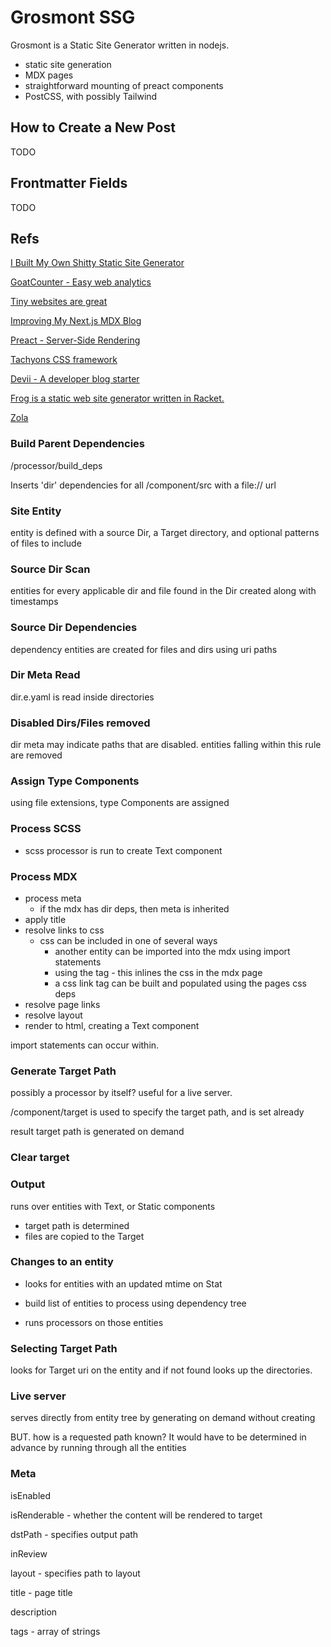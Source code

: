 # Grosmont SSG

Grosmont is a Static Site Generator written in nodejs.

- static site generation
- MDX pages
- straightforward mounting of preact components
- PostCSS, with possibly Tailwind


## How to Create a New Post

TODO

## Frontmatter Fields

TODO


## Refs

[I Built My Own Shitty Static Site Generator](https://news.ycombinator.com/item?id=25227181)

[GoatCounter - Easy web analytics](https://www.goatcounter.com)

[Tiny websites are great](https://news.ycombinator.com/item?id=23228904)

[Improving My Next.js MDX Blog](https://leerob.io/blog/mdx)

[Preact - Server-Side Rendering](https://preactjs.com/guide/v10/server-side-rendering)

[Tachyons CSS framework](https://tachyons.io)

[Devii - A developer blog starter](https://github.com/colinhacks/devii)

[Frog is a static web site generator written in Racket.](https://github.com/greghendershott/frog)

[Zola](https://www.getzola.org)



### Build Parent Dependencies
/processor/build_deps

Inserts 'dir' dependencies for all /component/src with a file:// url



### Site Entity

entity is defined with a source Dir, a Target directory, and optional patterns of files to include


### Source Dir Scan

entities for every applicable dir and file found in the Dir created along with timestamps


### Source Dir Dependencies

dependency entities are created for files and dirs using uri paths


### Dir Meta Read

dir.e.yaml is read inside directories


### Disabled Dirs/Files removed

dir meta may indicate paths that are disabled. entities falling within this rule are removed


### Assign Type Components

using file extensions, type Components are assigned


### Process SCSS

- scss processor is run to create Text component


### Process MDX

- process meta 
  - if the mdx has dir deps, then meta is inherited
- apply title
- resolve links to css
  - css can be included in one of several ways
    - another entity can be imported into the mdx using import statements
    - using the <InlineCSS /> tag - this inlines the css in the mdx page
    - a css link tag can be built and populated using the pages css deps
- resolve page links
- resolve layout
- render to html, creating a Text component

import statements can occur within.


### Generate Target Path

possibly a processor by itself? useful for a live server. 

/component/target is used to specify the target path, and is set already

result target path is generated on demand


### Clear target


### Output

runs over entities with Text, or Static components

- target path is determined
- files are copied to the Target





### Changes to an entity

- looks for entities with an updated mtime on Stat

- build list of entities to process using dependency tree
  
- runs processors on those entities


### Selecting Target Path

looks for Target uri on the entity and if not found looks up the directories.


### Live server

serves directly from entity tree by generating on demand without creating

BUT. how is a requested path known? It would have to be determined in advance by running through all the entities

### Meta

isEnabled

isRenderable - whether the content will be rendered to target

dstPath - specifies output path

inReview

layout - specifies path to layout


title - page title

description

tags - array of strings